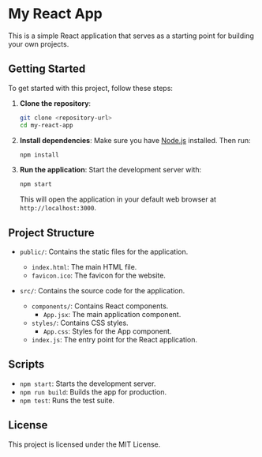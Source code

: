 # My React App

This is a simple React application that serves as a starting point for building your own projects.

## Getting Started

To get started with this project, follow these steps:

1. **Clone the repository**:
   ```bash
   git clone <repository-url>
   cd my-react-app
   ```

2. **Install dependencies**:
   Make sure you have [Node.js](https://nodejs.org/) installed. Then run:
   ```bash
   npm install
   ```

3. **Run the application**:
   Start the development server with:
   ```bash
   npm start
   ```
   This will open the application in your default web browser at `http://localhost:3000`.

## Project Structure

- `public/`: Contains the static files for the application.
  - `index.html`: The main HTML file.
  - `favicon.ico`: The favicon for the website.
  
- `src/`: Contains the source code for the application.
  - `components/`: Contains React components.
    - `App.jsx`: The main application component.
  - `styles/`: Contains CSS styles.
    - `App.css`: Styles for the App component.
  - `index.js`: The entry point for the React application.

## Scripts

- `npm start`: Starts the development server.
- `npm run build`: Builds the app for production.
- `npm test`: Runs the test suite.

## License

This project is licensed under the MIT License.